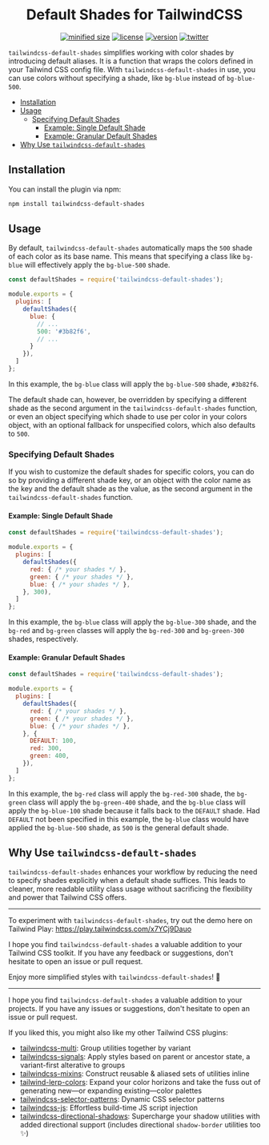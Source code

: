 <h1 align="center">Default Shades for TailwindCSS</h1>

<div align="center">

[![minified size](https://img.shields.io/bundlephobia/min/tailwindcss-default-shades)](https://bundlephobia.com/package/tailwindcss-default-shades)
[![license](https://img.shields.io/github/license/brandonmcconnell/tailwindcss-default-shades?label=license)](https://github.com/brandonmcconnell/tailwindcss-default-shades/blob/main/LICENSE)
[![version](https://img.shields.io/npm/v/tailwindcss-default-shades)](https://www.npmjs.com/package/tailwindcss-default-shades)
[![twitter](https://img.shields.io/twitter/follow/branmcconnell)](https://twitter.com/branmcconnell)

</div>

`tailwindcss-default-shades` simplifies working with color shades by introducing default aliases. It is a function that wraps the colors defined in your Tailwind CSS config file. With `tailwindcss-default-shades` in use, you can use colors without specifying a shade, like `bg-blue` instead of `bg-blue-500`.

- [Installation](#installation)
- [Usage](#usage)
  - [Specifying Default Shades](#specifying-default-shades)
    - [Example: Single Default Shade](#example-single-default-shade)
    - [Example: Granular Default Shades](#example-granular-default-shades)
- [Why Use `tailwindcss-default-shades`](#why-use-tailwindcss-default-shades)

## Installation

You can install the plugin via npm:

```bash
npm install tailwindcss-default-shades
```

## Usage

By default, `tailwindcss-default-shades` automatically maps the `500` shade of each color as its base name. This means that specifying a class like `bg-blue` will effectively apply the `bg-blue-500` shade.

```js
const defaultShades = require('tailwindcss-default-shades');

module.exports = {
  plugins: [
    defaultShades({
      blue: {
        // ...
        500: '#3b82f6',
        // ...
      }
    }),
  ]
};
```

In this example, the `bg-blue` class will apply the `bg-blue-500` shade, `#3b82f6`.

The default shade can, however, be overridden by specifying a different shade as the second argument in the `tailwindcss-default-shades` function, or even an object specifying which shade to use per color in your colors object, with an optional fallback for unspecified colors, which also defaults to `500`.

### Specifying Default Shades

If you wish to customize the default shades for specific colors, you can do so by providing a different shade key, or an object with the color name as the key and the default shade as the value, as the second argument in the `tailwindcss-default-shades` function.

#### Example: Single Default Shade

```js
const defaultShades = require('tailwindcss-default-shades');

module.exports = {
  plugins: [
    defaultShades({
      red: { /* your shades */ },
      green: { /* your shades */ },
      blue: { /* your shades */ },
    }, 300),
  ]
};
```

In this example, the `bg-blue` class will apply the `bg-blue-300` shade, and the `bg-red` and `bg-green` classes will apply the `bg-red-300` and `bg-green-300` shades, respectively.

#### Example: Granular Default Shades

```js
const defaultShades = require('tailwindcss-default-shades');

module.exports = {
  plugins: [
    defaultShades({
      red: { /* your shades */ },
      green: { /* your shades */ },
      blue: { /* your shades */ },
    }, {
      DEFAULT: 100,
      red: 300,
      green: 400,
    }),
  ]
};
```

In this example, the `bg-red` class will apply the `bg-red-300` shade, the `bg-green` class will apply the `bg-green-400` shade, and the `bg-blue` class will apply the `bg-blue-100` shade because it falls back to the `DEFAULT` shade. Had `DEFAULT` not been specified in this example, the `bg-blue` class would have applied the `bg-blue-500` shade, as `500` is the general default shade.

## Why Use `tailwindcss-default-shades`

`tailwindcss-default-shades` enhances your workflow by reducing the need to specify shades explicitly when a default shade suffices. This leads to cleaner, more readable utility class usage without sacrificing the flexibility and power that Tailwind CSS offers.

---

To experiment with `tailwindcss-default-shades`, try out the demo here on Tailwind Play: https://play.tailwindcss.com/x7YCj9Dauo

I hope you find `tailwindcss-default-shades` a valuable addition to your Tailwind CSS toolkit. If you have any feedback or suggestions, don't hesitate to open an issue or pull request.

Enjoy more simplified styles with `tailwindcss-default-shades`! 🚀

---

I hope you find `tailwindcss-default-shades` a valuable addition to your projects. If you have any issues or suggestions, don't hesitate to open an issue or pull request.

If you liked this, you might also like my other Tailwind CSS plugins:
* [tailwindcss-multi](https://github.com/brandonmcconnell/tailwindcss-multi): Group utilities together by variant
* [tailwindcss-signals](https://github.com/brandonmcconnell/tailwindcss-signals): Apply styles based on parent or ancestor state, a variant-first alterative to groups
* [tailwindcss-mixins](https://github.com/brandonmcconnell/tailwindcss-mixins): Construct reusable & aliased sets of utilities inline
* [tailwind-lerp-colors](https://github.com/brandonmcconnell/tailwind-lerp-colors): Expand your color horizons and take the fuss out of generating new—or expanding existing—color palettes
* [tailwindcss-selector-patterns](https://github.com/brandonmcconnell/tailwindcss-selector-patterns): Dynamic CSS selector patterns
* [tailwindcss-js](https://github.com/brandonmcconnell/tailwindcss-js): Effortless build-time JS script injection
* [tailwindcss-directional-shadows](https://github.com/brandonmcconnell/tailwindcss-directional-shadows): Supercharge your shadow utilities with added directional support (includes directional `shadow-border` utilities too ✨)
